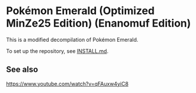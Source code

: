 # Pokémon Emerald (Optimized MinZe25 Edition) (Enanomuf Edition)

This is a modified decompilation of Pokémon Emerald.

To set up the repository, see [INSTALL.md](INSTALL.md).


## See also
https://www.youtube.com/watch?v=qFAuxw4yiC8
